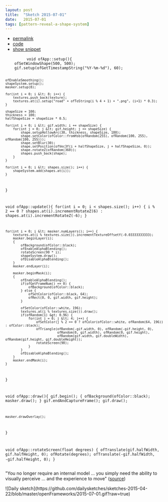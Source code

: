 ```yaml
---
layout: post
title:  "Sketch 2015-07-01"
date:   2015-07-01
tags: [pattern-reveal-a-shape-system]
---
```

<div class="code">
    <ul>
		<li><a href="{% post_url 2015-07-01-sketch %}">permalink</a></li>
		<li><a href="https://github.com/dailysketches/dailySketches/tree/master/sketches/2015-07-01">code</a></li>
		<li><a href="#" class="snippet-button">show snippet</a></li>
	</ul>
    <pre class="snippet">
        <code class="cpp">void ofApp::setup(){
    ofSetWindowShape(500, 500);
    gif.setup(ofGetTimestampString("%Y-%m-%d"), 60);
    
    ofEnableSmoothing();
    shapeSystem.setup();
    masker.setup(8);

    for(int i = 0; i &lt; 8; i++) {
        textures.push_back(texture);
        textures.at(i).setup("road" + ofToString(i % 4 + 1) + ".png", (i+1) * 0.3);
    }
    
    shapeSize = 100;
    thickness = 100;
    halfShapeSize = shapeSize * 0.5;
    
    for(int i = 0; i &lt; gif.width; i += shapeSize) {
        for(int j = 0; j &lt; gif.height; j += shapeSize) {
            shape.setupHollowArc(30, thickness, shapeSize, 180);
            shape.setColor(ofColor::fromHsb(ofRandom(255), ofRandom(100, 255), ofRandom(100, 255)));
            shape.setBlur(30);
            shape.setPosition(ofVec3f(i + halfShapeSize, j + halfShapeSize, 0));
            shape.rotateZ(ofRandom(360));
            shapes.push_back(shape);
        }
    }
    
    for(int i = 0; i &lt; shapes.size(); i++) {
        shapeSystem.add(shapes.at(i));
    }
}

void ofApp::update(){
    for(int i = 0; i &lt; shapes.size(); i++) {
        i % 2 == 0 ?
        shapes.at(i).incrementRotateZ(6) :
        shapes.at(i).incrementRotateZ(-6);
    }
    
    for(int i = 0; i &lt; masker.numLayers(); i++) {
        textures.at(i % textures.size()).incrementTextureOffsetY(-0.03333333333);
        masker.beginLayer(i);
        {
            ofBackground(ofColor::black);
            ofEnableAlphaBlending();
            rotateScreen(90 * i);
            shapeSystem.draw();
            ofDisableAlphaBlending();
        }
        masker.endLayer(i);
        
        masker.beginMask(i);
        {
            ofEnableAlphaBlending();
            if(ofGetFrameNum() == 0) {
                ofBackground(ofColor::black);
            } else {
                ofSetColor(ofColor::black, 64);
                ofRect(0, 0, gif.width, gif.height);
            }

            ofSetColor(ofColor::white, 196);
            textures.at(i % textures.size()).draw();
            if(ofRandom(1) &gt; 0.96) {
                for(int j = 0; j &lt; 4; j++) {
                    ofSetColor(j % 2 == 0 ? ofColor(ofColor::white, ofRandom(64, 196)) : ofColor::black);
                    ofTriangle(ofRandom(-gif.width, 0), ofRandom(-gif.height, 0),
                               ofRandom(0, gif.width), ofRandom(0, gif.height),
                               ofRandom(gif.width, gif.doubleWidth), ofRandom(gif.height, gif.doubleHeight));
                    rotateScreen(90);
                }
            }
            ofDisableAlphaBlending();
        }
        masker.endMask(i);
    }
}

void ofApp::draw(){
    gif.begin();
    {
        ofBackground(ofColor::black);
        masker.draw();
    }
    gif.endAndCaptureFrame();
    gif.draw();
    
    masker.drawOverlay();
}

void ofApp::rotateScreen(float degrees) {
    ofTranslate(gif.halfWidth, gif.halfHeight, 0);
    ofRotate(degrees);
    ofTranslate(-gif.halfWidth, -gif.halfHeight, 0);
}</code>
    </pre>
</div>
<p class="description">"You no longer require an internal model ... you simply need the ability to visually perceive ... and the experience to move" (<a href="http://psychsciencenotes.blogspot.com/2011/11/embodied-cognition-is-not-what-you.html">source</a>)</p>
![Daily sketch](https://github.com/dailysketches/sketches-2015-04-22/blob/master/openFrameworks/2015-07-01.gif?raw=true)

